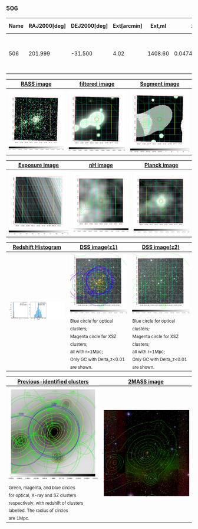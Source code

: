 <div STYLE="page-break-after: always;"></div>

### 506

|Name|RAJ2000[deg]|DEJ2000[deg] |Ext[arcmin]| Ext,ml | z | z_src| C|GC(XSZ,Delta_z<0.01)| GC(OPT,Delta_z<0.01)|GC| R_sig[arcmin] | R500[arcmin] | R500[Mpc]| CRsig[c/s] | CR500[c/s] |L500[1E44 erg/s]|F500[1E-12 erg/s/cm^2]| M500[1E14 Msun]|Tx[keV]|Cnt_sig|Beta|Rc[arcmin]|Comment|Alias|
|---|---|---|---|---|---|------|---|--------|---------|----------|---|---|---|---|---|---|---|---|---|---|---|---|---|---|
|506| 201.999| -31.500| 4.02| 1408.60| 0.0474(0.005)| z1, z_xsz| B| MCXC, PSZ2, Tar, XB| A, N, W| A, MCXC, N, PSZ2, Tar, W, XB| 25.688| 21.036| 1.173| 3.063(0.134)| 2.974(0.130)| 2.947(0.050)| 55.674(0.945)| 4.80(0.04)| 5.72(0.03)| 961.8| 0.767(-0.029+0.033)| 5.837(-0.359+0.400)| -| k478|

|[RASS image](../image/506/506_img.pdf)|[filtered image](../image/506/506_fil.pdf)|[Segment image](../image/506/506_seg.pdf)|
|-------------------|--------------------|-------------------|
| <img src="../image/506/506_img.png" width="300">  | <img src="../image/506/506_fil.png" width="300">   | <img src="../image/506/506_seg.png" width="300">  |

|[Exposure image](../image/506/506_mex.pdf)| [nH image](../image/506/506_nh.pdf)| [Planck image](../image/506/506_p.pdf)|
|-------------------|--------------------|-------------------|
|<img src="../image/506/506_mex.png" width="300">   | <img src="../image/506/506_nh.png" width="300">    | <img src="../image/506/506_p.png" width="300"> |

|[Redshift Histogram](../image/506/506_zg.pdf) | [DSS image(z1)](../image/506/506_dss_z1.pdf)      |  [DSS image(z2)](../image/506/506_dss_z2.pdf)    |
|-------------------|--------------------|-------------------|
|<img src="../image/506/506_zg.png" width="300"> |<img src="../image/506/506_dss_z1.png" width="300"> <sub><br>Blue circle for optical clusters; <br>Magenta circle for XSZ clusters; <br>all with r=1Mpc; <br>Only GC with Delta_z<0.01 are shown. </sub>| <img src="../image/506/506_dss_z2.png" width="300"><sub><br>Blue circle for optical clusters; <br>Magenta circle for XSZ clusters; <br>all with r=1Mpc; <br>Only GC with Delta_z<0.01 are shown. </sub> |

|[Previous-identified clusters](../image/506/506_gc.pdf) | [2MASS image](../image/506/506_2mass.pdf)      |
|-------------------|-------------------|
|<img src=../image/506/506_gc.png width="300"> <br><sub>Green, magenta, and blue circles <br>for optical, X-ray and SZ clusters <br>respectively, with redshift of clusters <br>labelled. The radius of circles <br>are 1Mpc.</sub>|<img src="../image/506/506_2mass.png" width="300">  |




